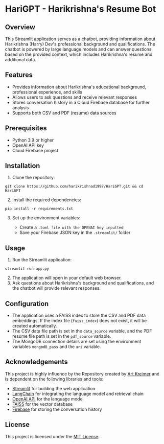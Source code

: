 # HariGPT - Harikrishna's Resume Bot

## Overview

This Streamlit application serves as a chatbot, providing information about Harikrishna (Harry) Dev's professional background and qualifications. The chatbot is powered by large language models and can answer questions based on the provided context, which includes Harikrishna's resume and additional data.

## Features

- Provides information about Harikrishna's educational background, professional experience, and skills
- Allows users to ask questions and receive relevant responses
- Stores conversation history in a Cloud Firebase database for further analysis
- Supports both CSV and PDF (resume) data sources

## Prerequisites

- Python 3.9 or higher
- OpenAI API key
- Cloud Firebase project

## Installation

1. Clone the repository:

```
git clone https://github.com/harikrishnad1997/HariGPT.git && cd HariGPT
```

2. Install the required dependencies:

```
pip install -r requirements.txt
```

3. Set up the environment variables:

   - Create a `.toml file with the OPENAI key inputted `
   - Save your Firebase JSON key in the `.streamlit/` folder

## Usage

1. Run the Streamlit application:

```
streamlit run app.py
```

2. The application will open in your default web browser.
3. Ask questions about Harikrishna's background and qualifications, and the chatbot will provide relevant responses.

## Configuration

- The application uses a FAISS index to store the CSV and PDF data embeddings. If the index file (`faiss_index`) does not exist, it will be created automatically.
- The CSV data file path is set in the `data_source` variable, and the PDF resume file path is set in the `pdf_source` variable.
- The MongoDB connection details are set using the environment variables `mongodB_pass` and the `uri` variable.

## Acknowledgements

This project is highly influence by the Repository created by [Art Kreimer](https://github.com/kredar) and is dependent on the following libraries and tools:

- [Streamlit](https://streamlit.io/) for building the web application
- [LangChain](https://langchain.com/) for integrating the language model and retrieval chain
- [OpenAI API](https://openai.com/) for the language model
- [FAISS](https://github.com/facebookresearch/faiss) for the vector database
- [Firebase](https://firebase.google.com/) for storing the conversation history

## License

This project is licensed under the [MIT License](LICENSE).
